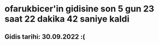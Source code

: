 # ofarukbicer'in gidisine son 5 gun 23 saat 22 dakika 42 saniye kaldi

## Gidis tarihi: 30.09.2022 :(